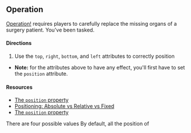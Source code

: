 ## Operation

[Operation!](http://en.wikipedia.org/wiki/Operation_%28game%29) requires players to carefully replace the missing organs of a surgery patient. You've been tasked.

#### Directions

1. Use the `top`, `right`, `bottom`, and `left` attributes to correctly position 
  - __Note:__ for the attributes above to have any effect, you'll first have to set the `position` attribute. 

#### Resources

- [The `position` property](http://css-tricks.com/almanac/properties/p/position/)
- [Positioning: Absolute vs Relative vs Fixed](http://css-tricks.com/absolute-relative-fixed-positioining-how-do-they-differ/)
- [The `position` property](http://css-tricks.com/almanac/properties/p/position/)

There are four possible values By default, all the position of 

